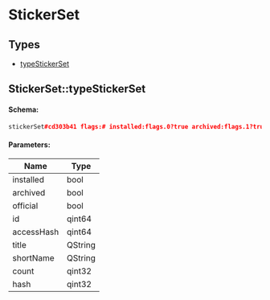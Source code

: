 # StickerSet

## Types

* [typeStickerSet](#stickersettypestickerset)

## StickerSet::typeStickerSet

#### Schema:

```c++
stickerSet#cd303b41 flags:# installed:flags.0?true archived:flags.1?true official:flags.2?true id:long access_hash:long title:string short_name:string count:int hash:int = StickerSet;
```

#### Parameters:

|Name|Type|
|----|----|
|installed|bool|
|archived|bool|
|official|bool|
|id|qint64|
|accessHash|qint64|
|title|QString|
|shortName|QString|
|count|qint32|
|hash|qint32|


